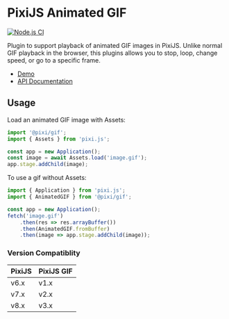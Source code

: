# PixiJS Animated GIF

[![Node.js CI](https://github.com/pixijs-userland/gif/actions/workflows/nodejs.yml/badge.svg?branch=main)](https://github.com/pixijs-userland/gif/actions/workflows/nodejs.yml)

Plugin to support playback of animated GIF images in PixiJS. Unlike normal GIF playback in the browser, this plugins allows you to stop, loop, change speed, or go to a specific frame.

* [Demo](https://userland.pixijs.io/gif/examples/)
* [API Documentation](https://userland.pixijs.io/gif/docs/)

## Usage

Load an animated GIF image with Assets:

```ts
import '@pixi/gif';
import { Assets } from 'pixi.js';

const app = new Application();
const image = await Assets.load('image.gif');
app.stage.addChild(image);
```

To use a gif without Assets:

```ts
import { Application } from 'pixi.js';
import { AnimatedGIF } from '@pixi/gif';

const app = new Application();
fetch('image.gif')
    .then(res => res.arrayBuffer())
    .then(AnimatedGIF.fromBuffer)
    .then(image => app.stage.addChild(image));
```

### Version Compatiblity

| PixiJS | PixiJS GIF |
|--------|------------|
| v6.x   | v1.x       |
| v7.x   | v2.x       |
| v8.x   | v3.x       |
